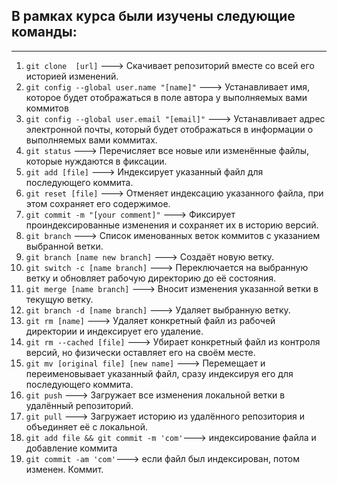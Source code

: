 <h2>В рамках курса были изучены следующие команды:</h2>
<hr>
<ol >
<li><code>git clone  [url]</code> ---&gt; Скачивает репозиторий вместе со всей его историей изменений.</li>
<li><code>git config --global user.name "[name]"</code> ---&gt; Устанавливает имя, которое будет отображаться в поле автора у выполняемых вами коммитов</li>
<li><code>git config --global user.email "[email]"</code> ---&gt; Устанавливает адрес электронной почты, который будет отображаться в информации о выполняемых вами коммитах.</li>
<li><code>git status</code> ---&gt; Перечисляет все новые или изменённые файлы, которые нуждаются в фиксации.</li>
<li><code>git add [file]</code> ---&gt; Индексирует указанный файл для последующего коммита.</li>
<li><code>git reset [file]</code> ---&gt; Отменяет индексацию указанного файла, при этом сохраняет его содержимое.</li>
<li><code>git commit -m "[your comment]"</code> ---&gt; Фиксирует проиндексированные изменения и сохраняет их в историю версий.</li>
<li><code>git branch</code> ---&gt; Список именованных веток коммитов с указанием выбранной ветки.</li>
<li><code>git branch [name new branch]</code> ---&gt; Создаёт новую ветку.</li>
<li><code>git switch -c [name branch]</code> ---&gt; Переключается на выбранную ветку и обновляет рабочую директорию до её состояния.</li>
<li><code>git merge [name branch]</code> ---&gt; Вносит изменения указанной ветки в текущую ветку.</li>
<li><code>git branch -d [name branch]</code> ---&gt; Удаляет выбранную ветку.</li>
<li><code>git rm [name]</code> ---&gt; Удаляет конкретный файл из рабочей директории и индексирует его удаление.</li>
<li><code>git rm --cached [file]</code> ---&gt; Убирает конкретный файл из контроля версий, но физически оставляет его на своём месте.</li>
<li><code>git mv [original file] [new name]</code> ---&gt; Перемещает и переименовывает указанный файл, сразу индексируя его для последующего коммита.</li>
<li><code>git push</code> ---&gt; Загружает все изменения локальной ветки в удалённый репозиторий.</li>
<li><code>git pull</code> ---&gt; Загружает историю из удалённого репозитория и объединяет её с локальной.</li>
<li><code>git add file &amp;&amp; git commit -m 'com'</code>---&gt; индексирование файла и добавление коммита</li>
<li><code>git commit -am 'com'</code>---&gt; если файл был индексирован, потом изменен. Коммит.</li>
</ol>

